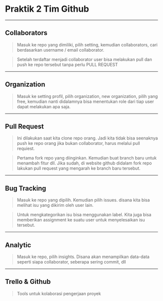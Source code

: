 # Praktik 2 Tim Github
----
## Collaborators

> Masuk ke repo yang dimiliki, pilih setting, kemudian collaborators, cari berdasarkan username / email collaborator.

> Setelah terdaftar menjadi collaborator user bisa melakukan pull dan push ke repo tersebut tanpa perlu PULL REQUEST

----
## Organization
> Masuk ke setting profil, pilih organization, new organization, pilih yang free, kemudian nanti didalamnya bisa menentukan role dari tiap user dapat melakukan apa saja.


----
## Pull Request
> Ini dilakukan saat kita clone repo orang. Jadi kita tidak bisa seenaknya push ke repo orang jika bukan collaborator, harus melalui pull requiest. 

>Pertama fork repo yang diinginkan. Kemudian buat branch baru untuk menambah fitur dll. Jika sudah, di website github didalam fork repo lakukan pull request yang mengarah ke branch baru tersebut.

----
## Bug Tracking
> Masuk ke repo yang dipilih. Kemudian pilih issues.
disana kita bisa melihat isu yang dikirim oleh user lain.

>Untuk mengkategorikan isu bisa menggunakan label. Kita juga bisa memberikan assignment ke suatu user untuk menyelesaikan isu tersebut.

----
## Analytic
> Masuk ke repo, pilih insights. Disana akan menampilkan data-data seperti siapa collaborator, seberapa sering commit, dll

----
## Trello & Github
> Tools untuk kolaborasi pengerjaan proyek


